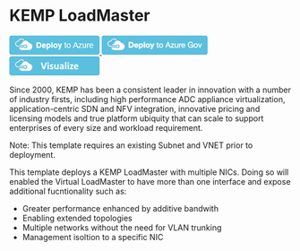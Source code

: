# KEMP LoadMaster

<a href="https://portal.azure.com/#create/Microsoft.Template/uri/https%3A%2F%2Fraw.githubusercontent.com%2Fazure%2Fazure-quickstart-templates%2Fmaster%2Fkemp-loadmaster-multi-nic%2Fazuredeploy-multiNIC.json" target="_blank">
<img src="https://raw.githubusercontent.com/Azure/azure-quickstart-templates/master/1-CONTRIBUTION-GUIDE/images/deploytoazure.png"/>
</a>
<a href="https://portal.azure.us/#create/Microsoft.Template/uri/https%3A%2F%2Fraw.githubusercontent.com%2Fazure%2Fazure-quickstart-templates%2Fmaster%2Fkemp-loadmaster-multi-nic%2Fazuredeploy-multiNIC.json" target="_blank">
<img src="https://raw.githubusercontent.com/Azure/azure-quickstart-templates/master/1-CONTRIBUTION-GUIDE/images/deploytoazuregov.png"/>
</a>
<a href="http://armviz.io/#/?load=https%3A%2F%2Fraw.githubusercontent.com%2Fazure%2Fazure-quickstart-templates%2Fmaster%2Fkemp-loadmaster-multi-nic%2Fazuredeploy-multiNIC.json" target="_blank">
<img src="https://raw.githubusercontent.com/Azure/azure-quickstart-templates/master/1-CONTRIBUTION-GUIDE/images/visualizebutton.png"/>
</a>

Since 2000, KEMP has been a consistent leader in innovation with a number of industry firsts, including high performance ADC appliance virtualization, application-centric SDN and NFV integration, innovative pricing and licensing models and true platform ubiquity that can scale to support enterprises of every size and workload requirement.

Note: This template requires an existing Subnet and VNET prior to deployment.

This template deploys a KEMP LoadMaster with multiple NICs. Doing so will enabled the Virtual LoadMaster to have more than one interface and expose additional fucntionality such as:

* Greater performance enhanced by additive bandwith 
* Enabling extended topologies 
* Multiple networks without the need for VLAN trunking
* Management isoltion to a specific NIC
